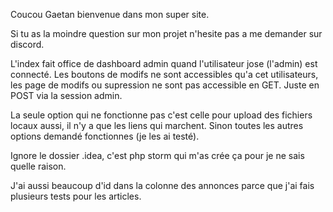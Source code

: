 Coucou Gaetan bienvenue dans mon super site.

Si tu as la moindre question sur mon projet n'hesite pas a me demander sur discord.

L'index fait office de dashboard admin quand l'utilisateur jose (l'admin) est connecté. Les boutons de modifs ne sont accessibles qu'a cet utilisateurs, les page de modifs ou supression ne sont pas accessible en GET. Juste en POST via la session admin.

La seule option qui ne fonctionne pas c'est celle pour upload des fichiers locaux aussi, il n'y a que les liens qui marchent. Sinon toutes les autres options demandé fonctionnes (je les ai testé).

Ignore le dossier .idea, c'est php storm qui m'as crée ça pour je ne sais quelle raison.

J'ai aussi beaucoup d'id dans la colonne des annonces parce que j'ai fais plusieurs tests pour les articles.
